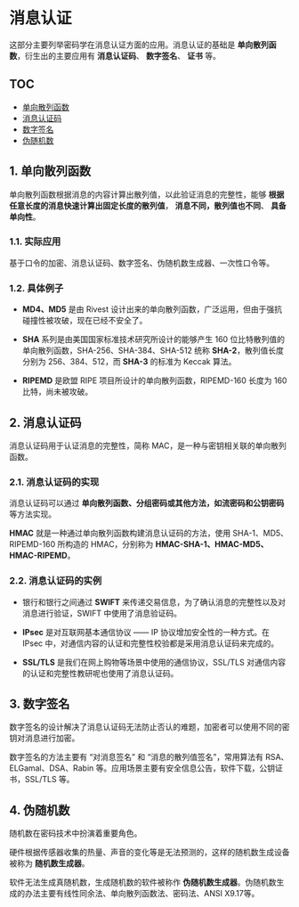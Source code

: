 # 消息认证
这部分主要列举密码学在消息认证方面的应用。消息认证的基础是 __单向散列函数__，衍生出的主要应用有 __消息认证码__、 __数字签名__、 __证书__ 等。

## TOC
+ [单向散列函数](#a1-单向散列函数)
+ [消息认证码](#a2-消息认证码)
+ [数字签名](#a3-数字签名)
+ [伪随机数](#a4-伪随机数)

## 1. 单向散列函数
单向散列函数根据消息的内容计算出散列值，以此验证消息的完整性，能够 __根据任意长度的消息快速计算出固定长度的散列值__， __消息不同，散列值也不同__、 __具备单向性__。

### 1.1. 实际应用
基于口令的加密、消息认证码、数字签名、伪随机数生成器、一次性口令等。

### 1.2. 具体例子
+ __MD4、MD5__ 是由 Rivest 设计出来的单向散列函数，广泛运用，但由于强抗碰撞性被攻破，现在已经不安全了。

+ __SHA__ 系列是由美国国家标准技术研究所设计的能够产生 160 位比特散列值的单向散列函数，SHA-256、SHA-384、SHA-512 统称 __SHA-2__，散列值长度分别为 256、384、512，而 __SHA-3__ 的标准为 Keccak 算法。

+ __RIPEMD__ 是欧盟 RIPE 项目所设计的单向散列函数，RIPEMD-160 长度为 160 比特，尚未被攻破。

## 2. 消息认证码
消息认证码用于认证消息的完整性，简称 MAC，是一种与密钥相关联的单向散列函数。

### 2.1. 消息认证码的实现
消息认证码可以通过 __单向散列函数、分组密码或其他方法，如流密码和公钥密码__ 等方法实现。 

__HMAC__ 就是一种通过单向散列函数构建消息认证码的方法，使用 SHA-1、MD5、RIPEMD-160 所构造的 HMAC，分别称为 __HMAC-SHA-1、HMAC-MD5、HMAC-RIPEMD__。

### 2.2. 消息认证码的实例
+ 银行和银行之间通过 __SWIFT__ 来传递交易信息，为了确认消息的完整性以及对消息进行验证，SWIFT 中使用了消息验证码。

+ __IPsec__ 是对互联网基本通信协议 —— IP 协议增加安全性的一种方式。在 IPsec 中，对通信内容的认证和完整性校验都是采用消息认证码来完成的。

+ __SSL/TLS__ 是我们在网上购物等场景中使用的通信协议，SSL/TLS 对通信内容的认证和完整性教研呢也使用了消息认证码。

## 3. 数字签名
数字签名的设计解决了消息认证码无法防止否认的难题，加密者可以使用不同的密钥对消息进行加密。

数字签名的方法主要有 “对消息签名” 和 “消息的散列值签名”，常用算法有 RSA、ELGamal、DSA、Rabin 等。应用场景主要有安全信息公告，软件下载，公钥证书，SSL/TLS 等。

## 4. 伪随机数
随机数在密码技术中扮演着重要角色。

硬件根据传感器收集的热量、声音的变化等是无法预测的，这样的随机数生成设备被称为 __随机数生成器__。

软件无法生成真随机数，生成随机数的软件被称作 __伪随机数生成器__。伪随机数生成的办法主要有线性同余法、单向散列函数法、密码法、ANSI X9.17等。
